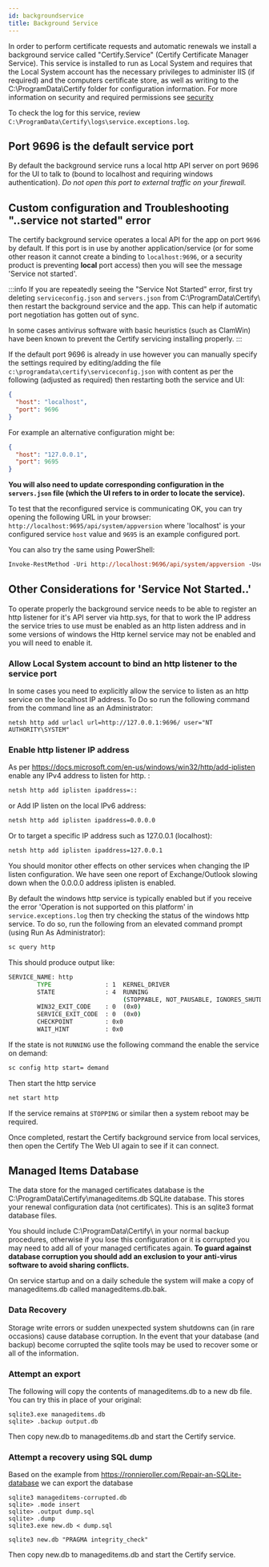 ```yaml
---
id: backgroundservice
title: Background Service
---
```


In order to perform certificate requests and automatic renewals we install a background service called "Certify.Service" (Certify Certificate Manager Service). This service is installed to run as Local System and requires that the Local System account has the necessary privileges to administer IIS (if required) and the computers certificate store, as well as writing to the C:\ProgramData\Certify folder for configuration information. For more information on security and required permissions see [security](guides/security.md)

To check the log for this service, review `C:\ProgramData\Certify\logs\service.exceptions.log`.

## Port 9696 is the default service port

By default the background service runs a local http API server on port 9696 for the UI to talk to (bound to localhost and requiring windows authentication). _Do not open this port to external traffic on your firewall._

## Custom configuration and Troubleshooting "..service not started" error

The certify background service operates a local API for the app on port `9696` by default. If this port is in use by another application/service (or for some other reason it cannot create a binding to `localhost:9696`, or a security product is preventing **local** port access) then you will see the message 'Service not started'.

:::info
If you are repeatedly seeing the "Service Not Started" error, first try deleting `serviceconfig.json` and `servers.json` from C:\ProgramData\Certify\ then restart the background service and the app. This can help if automatic port negotiation has gotten out of sync.

In some cases antivirus software with basic heuristics (such as ClamWin) have been known to prevent the Certify servicing installing properly.
:::

If the default port 9696 is already in use however you can manually specify the settings required by editing/adding the file `c:\programdata\certify\serviceconfig.json` with content as per the following (adjusted as required) then restarting both the service and UI:

```json
{
  "host": "localhost",
  "port": 9696
}
```

For example an alternative configuration might be:

```json
{
  "host": "127.0.0.1",
  "port": 9695
}
```

**You will also need to update corresponding configuration in the `servers.json` file (which the UI refers to in order to locate the service).**

To test that the reconfigured service is communicating OK, you can try opening the following URL in your browser:
`http://localhost:9695/api/system/appversion` where 'localhost' is your configured service `host` value and `9695` is an example configured port.

You can also try the same using PowerShell:

```ps
Invoke-RestMethod -Uri http://localhost:9696/api/system/appversion -UseDefaultCredentials
```

## Other Considerations for 'Service Not Started..'

To operate properly the background service needs to be able to register an http listener for it's API server via http.sys, for that to work the IP address the service tries to use must be enabled as an http listen address and in some versions of windows the Http kernel service may not be enabled and you will need to enable it.

### Allow Local System account to bind an http listener to the service port

In some cases you need to explicitly allow the service to listen as an http service on the localhost IP address. To Do so run the following command from the command line as an Administrator:

`netsh http add urlacl url=http://127.0.0.1:9696/ user="NT AUTHORITY\SYSTEM"`

### Enable http listener IP address

As per https://docs.microsoft.com/en-us/windows/win32/http/add-iplisten enable any IPv4 address to listen for http. :

```bat
netsh http add iplisten ipaddress=::
```

or Add IP listen on the local IPv6 address:
```bat
netsh http add iplisten ipaddress=0.0.0.0
```

Or to target a specific IP address such as 127.0.0.1 (localhost):

```bat
netsh http add iplisten ipaddress=127.0.0.1
```
You should monitor other effects on other services when changing the IP listen configuration. We have seen one report of Exchange/Outlook slowing down when the 0.0.0.0 address iplisten is enabled.

By default the windows http service is typically enabled but if you receive the error 'Operation is not supported on this platform' in `service.exceptions.log` then try checking the status of the windows http service. To do so, run the following from an elevated command prompt (using Run As Administrator):

```bat
sc query http
```

This should produce output like:

```bat
SERVICE_NAME: http
        TYPE               : 1  KERNEL_DRIVER
        STATE              : 4  RUNNING
                                (STOPPABLE, NOT_PAUSABLE, IGNORES_SHUTDOWN)
        WIN32_EXIT_CODE    : 0  (0x0)
        SERVICE_EXIT_CODE  : 0  (0x0)
        CHECKPOINT         : 0x0
        WAIT_HINT          : 0x0

```

If the state is not `RUNNING` use the following command the enable the service on demand:

```bat
sc config http start= demand
```

Then start the http service

```bat
net start http
```

If the service remains at `STOPPING` or similar then a system reboot may be required.

Once completed, restart the Certify background service from local services, then open the Certify The Web UI again to see if it can connect.

## Managed Items Database

The data store for the managed certificates database is the C:\ProgramData\Certify\manageditems.db SQLite database. This stores your renewal configuration data (not certificates). This is an sqlite3 format database files.

You should include C:\ProgramData\Certify\ in your normal backup procedures, otherwise if you lose this configuration or it is corrupted you may need to add all of your managed certificates again. **To guard against database corruption you should add an exclusion to your anti-virus software to avoid sharing conflicts.**

On service startup and on a daily schedule the system will make a copy of manageditems.db called manageditems.db.bak.

### Data Recovery

Storage write errors or sudden unexpected system shutdowns can (in rare occasions) cause database corruption. In the event that your database (and backup) become corrupted the sqlite tools may be used to recover some or all of the information.

### Attempt an export

The following will copy the contents of manageditems.db to a new db file. You can try this in place of your original:

```
sqlite3.exe manageditems.db
sqlite> .backup output.db
```

Then copy new.db to manageditems.db and start the Certify service.

### Attempt a recovery using SQL dump

Based on the example from https://ronnieroller.com/Repair-an-SQLite-database we can export the database

```
sqlite3 manageditems-corrupted.db
sqlite> .mode insert
sqlite> .output dump.sql
sqlite> .dump
sqlite3.exe new.db < dump.sql
```

```
sqlite3 new.db "PRAGMA integrity_check"
```

Then copy new.db to manageditems.db and start the Certify service.
